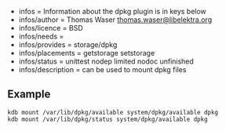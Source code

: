 - infos = Information about the dpkg plugin is in keys below
- infos/author = Thomas Waser <thomas.waser@libelektra.org>
- infos/licence = BSD
- infos/needs =
- infos/provides = storage/dpkg
- infos/placements = getstorage setstorage
- infos/status = unittest nodep limited nodoc unfinished
- infos/description = can be used to mount dpkg files

## Example ##

    kdb mount /var/lib/dpkg/available system/dpkg/available dpkg
    kdb mount /var/lib/dpkg/status system/dpkg/available dpkg

